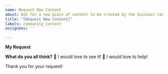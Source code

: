 ```yaml
---
name: Request New Content
about: Ask for a new piece of content to be created by the Quickwit team
title: "[Request New Content]"
labels: community_content
assignees: ''

---
```


**My Request**
<!--
👋 Hello!
Please let us know what kind of content would you like to see. 
Include as many details as possible to your request.
Feel free to add external links for our reference.
Let us know if you would like to help so we do it together!
-->

**What do you all think?**
👀 I would love to see it!
🚀 I would love to help!

Thank you for your request!